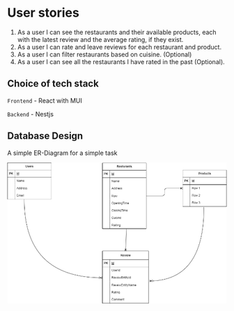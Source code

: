 # User stories
1. As a user I can see the restaurants and their available products, each with the latest
review and the average rating, if they exist.
2. As a user I can rate and leave reviews for each restaurant and product.
3. As a user I can filter restaurants based on cuisine. (Optional)
4. As a user I can see all the restaurants I have rated in the past (Optional).


## Choice of tech stack
`Frontend` - React with MUI

`Backend` - Nestjs

## Database Design

A simple ER-Diagram for a simple task

<img src="assets/er-diagram.png">